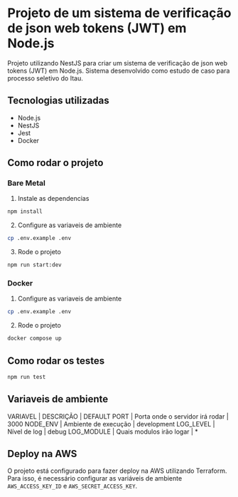 # Projeto de um sistema de verificação de json web tokens (JWT) em Node.js

Projeto utilizando NestJS para criar um sistema de verificação de json web tokens (JWT) em Node.js. Sistema desenvolvido como estudo de caso para processo seletivo do Itau.

## Tecnologias utilizadas

- Node.js
- NestJS
- Jest
- Docker

## Como rodar o projeto

### Bare Metal

1. Instale as dependencias

```bash
npm install
```

2. Configure as variaveis de ambiente

```bash
cp .env.example .env
```

3. Rode o projeto

```bash
npm run start:dev
```

### Docker

1. Configure as variaveis de ambiente

```bash
cp .env.example .env
```

2. Rode o projeto

```bash
docker compose up
```

## Como rodar os testes

```bash
npm run test
```

## Variaveis de ambiente

VARIAVEL | DESCRIÇÃO | DEFAULT
PORT | Porta onde o servidor irá rodar | 3000
NODE_ENV | Ambiente de execução | development
LOG_LEVEL | Nível de log | debug
LOG_MODULE | Quais modulos irão logar | *

## Deploy na AWS

O projeto está configurado para fazer deploy na AWS utilizando Terraform. Para isso, é necessário configurar as variáveis de ambiente `AWS_ACCESS_KEY_ID` e `AWS_SECRET_ACCESS_KEY`.
